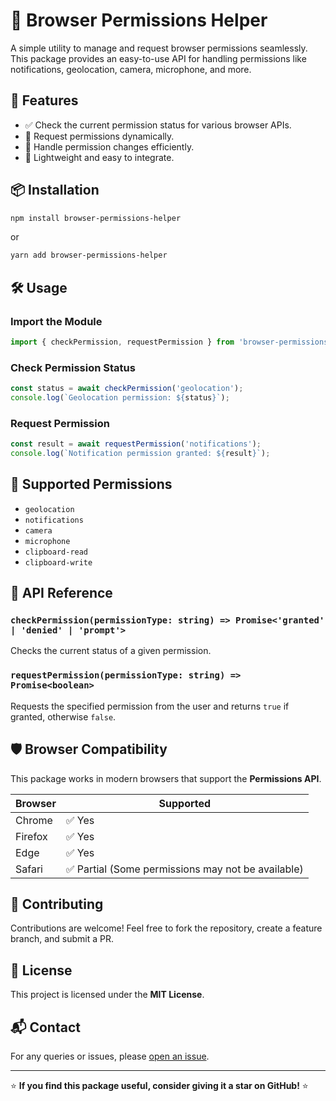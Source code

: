 # 🌟 Browser Permissions Helper

A simple utility to manage and request browser permissions seamlessly. This package provides an easy-to-use API for handling permissions like notifications, geolocation, camera, microphone, and more.

## 🚀 Features

- ✅ Check the current permission status for various browser APIs.
- 🔄 Request permissions dynamically.
- 📢 Handle permission changes efficiently.
- 🎯 Lightweight and easy to integrate.

## 📦 Installation

```sh
npm install browser-permissions-helper
```

or

```sh
yarn add browser-permissions-helper
```

## 🛠 Usage

### Import the Module

```javascript
import { checkPermission, requestPermission } from 'browser-permissions-helper';
```

### Check Permission Status

```javascript
const status = await checkPermission('geolocation');
console.log(`Geolocation permission: ${status}`);
```

### Request Permission

```javascript
const result = await requestPermission('notifications');
console.log(`Notification permission granted: ${result}`);
```

## 📜 Supported Permissions

- `geolocation`
- `notifications`
- `camera`
- `microphone`
- `clipboard-read`
- `clipboard-write`

## 📖 API Reference

### `checkPermission(permissionType: string) => Promise<'granted' | 'denied' | 'prompt'>`
Checks the current status of a given permission.

### `requestPermission(permissionType: string) => Promise<boolean>`
Requests the specified permission from the user and returns `true` if granted, otherwise `false`.

## 🛡️ Browser Compatibility
This package works in modern browsers that support the **Permissions API**.

| Browser  | Supported |
|----------|----------|
| Chrome   | ✅ Yes   |
| Firefox  | ✅ Yes   |
| Edge     | ✅ Yes   |
| Safari   | ✅ Partial (Some permissions may not be available) |

## 🤝 Contributing
Contributions are welcome! Feel free to fork the repository, create a feature branch, and submit a PR.

## 📜 License
This project is licensed under the **MIT License**.

## 📬 Contact
For any queries or issues, please [open an issue](https://github.com/darshitdudhaiya/browser-permissions-helper/issues).

---

⭐ **If you find this package useful, consider giving it a star on GitHub!** ⭐

